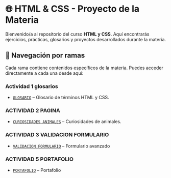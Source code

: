 # 🌐 HTML & CSS - Proyecto de la Materia

Bienvenido/a al repositorio del curso **HTML y CSS**. Aquí encontrarás ejercicios, prácticas, glosarios y proyectos desarrollados durante la materia.

## 🧭 Navegación por ramas

Cada rama contiene contenidos específicos de la materia. Puedes acceder directamente a cada una desde aquí:
### Actividad 1 glosarios 
- [`GLOSARIO`](https://github.com/JoelML1/sena_actividades_HTML_Y_CSS/tree/Glosario) – Glosario de términos HTML y CSS.
### ACTIVIDAD 2 PAGINA
- [`CURIOSIDADES ANIMALES`](https://github.com/JoelML1/sena_actividades_HTML_Y_CSS/tree/Curiosidades-P) – Curiosidades de animales.
### ACTIVIDAD 3 VALIDACION FORMULARIO
- [`VALIDACION FORMULARIO`](https://github.com/JoelML1/sena_actividades_HTML_Y_CSS/tree/Formulario) – Formulario avanzado
### ACTIVIDAD 5 PORTAFOLIO
- [`PORTAFOLIO`](https://github.com/JoelML1/sena_actividades_HTML_Y_CSS.git) – Portafolio 
